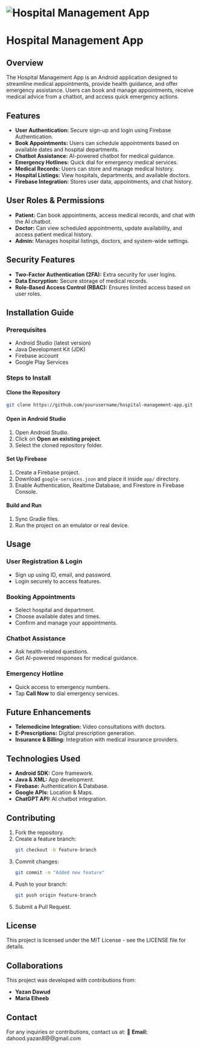 # ![Hospital Management App](https://media.giphy.com/media/3o6ZsYm5IXsBOZpC8o/giphy.gif)

# Hospital Management App

## Overview

The Hospital Management App is an Android application designed to streamline medical appointments, provide health guidance, and offer emergency assistance. Users can book and manage appointments, receive medical advice from a chatbot, and access quick emergency actions.

## Features

- **User Authentication:** Secure sign-up and login using Firebase Authentication.
- **Book Appointments:** Users can schedule appointments based on available dates and hospital departments.
- **Chatbot Assistance:** AI-powered chatbot for medical guidance.
- **Emergency Hotlines:** Quick dial for emergency medical services.
- **Medical Records:** Users can store and manage medical history.
- **Hospital Listings:** View hospitals, departments, and available doctors.
- **Firebase Integration:** Stores user data, appointments, and chat history.

## User Roles & Permissions

- **Patient:** Can book appointments, access medical records, and chat with the AI chatbot.
- **Doctor:** Can view scheduled appointments, update availability, and access patient medical history.
- **Admin:** Manages hospital listings, doctors, and system-wide settings.

## Security Features

- **Two-Factor Authentication (2FA):** Extra security for user logins.
- **Data Encryption:** Secure storage of medical records.
- **Role-Based Access Control (RBAC):** Ensures limited access based on user roles.

## Installation Guide

### Prerequisites

- Android Studio (latest version)
- Java Development Kit (JDK)
- Firebase account
- Google Play Services

### Steps to Install

#### Clone the Repository
```sh
git clone https://github.com/yourusername/hospital-management-app.git
```

#### Open in Android Studio
1. Open Android Studio.
2. Click on **Open an existing project**.
3. Select the cloned repository folder.

#### Set Up Firebase
1. Create a Firebase project.
2. Download `google-services.json` and place it inside `app/` directory.
3. Enable Authentication, Realtime Database, and Firestore in Firebase Console.

#### Build and Run
1. Sync Gradle files.
2. Run the project on an emulator or real device.

## Usage

### User Registration & Login
- Sign up using ID, email, and password.
- Login securely to access features.

### Booking Appointments
- Select hospital and department.
- Choose available dates and times.
- Confirm and manage your appointments.

### Chatbot Assistance
- Ask health-related questions.
- Get AI-powered responses for medical guidance.

### Emergency Hotline
- Quick access to emergency numbers.
- Tap **Call Now** to dial emergency services.

## Future Enhancements

- **Telemedicine Integration:** Video consultations with doctors.
- **E-Prescriptions:** Digital prescription generation.
- **Insurance & Billing:** Integration with medical insurance providers.

## Technologies Used

- **Android SDK:** Core framework.
- **Java & XML:** App development.
- **Firebase:** Authentication & Database.
- **Google APIs:** Location & Maps.
- **ChatGPT API:** AI chatbot integration.

## Contributing

1. Fork the repository.
2. Create a feature branch:
   ```sh
   git checkout -b feature-branch
   ```
3. Commit changes:
   ```sh
   git commit -m "Added new feature"
   ```
4. Push to your branch:
   ```sh
   git push origin feature-branch
   ```
5. Submit a Pull Request.

## License

This project is licensed under the MIT License - see the LICENSE file for details.

## Collaborations

This project was developed with contributions from:
- **Yazan Dawud**
- **Maria Elheeb**

## Contact

For any inquiries or contributions, contact us at:
📧 **Email:** dahood.yazan8@@gmail.com
